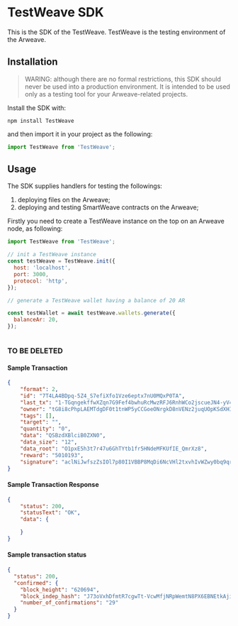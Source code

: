 # TestWeave SDK

This is the SDK of the TestWeave. TestWeave is the testing environment of the Arweave. 

## Installation

> WARING: although there are no formal restrictions, this SDK should never be used into a production environment. It is intended to be used only as a testing tool for your Arweave-related projects. 

Install the SDK with: 

```shell
npm install TestWeave
```

and then import it in your project as the following: 

```javascript
import TestWeave from 'TestWeave';
```
## Usage

The SDK supplies handlers for testing the followings: 

1. deploying files on the Arweave;
2. deploying and testing SmartWeave contracts on the Arweave;

Firstly you need to create a TestWeave instance on the top on an Arweave node, as following: 

```javascript
import TestWeave from 'TestWeave';

// init a TestWeave instance
const testWeave = TestWeave.init({
  host: 'localhost',
  port: 3000,
  protocol: 'http',
});

// generate a TestWeave wallet having a balance of 20 AR

const testWallet = await testWeave.wallets.generate({
  balanceAr: 20,
});



```


### TO BE DELETED

#### Sample Transaction

```json
{
    "format": 2,
    "id": "7T4LA4BDpq-5Z4_S7efiXfo1Vze6eptx7nU0MQxP0TA",
    "last_tx": "1-TGqngekffwXZqn7G9Fef4bwhuRcMwzRFJ6RnhWCo2jscueJN4-yV4V9_LLIOps",
    "owner": "tG8i8cPhpLAEMTdgDF0t1tnWP5yCCGoeONrgkD8nVENz2juqUOpKSdXHI2UgsIUD40XQviaFNti_V38_zFDiS3I-Uzg-AFCTyM7Q7aKRxKV0fnNJHIx03QJ56BQ0RypmDOZ28EIFFpmtZNEuLDGUyha9bnhjunTpYJkFwdCSeTYv8dc0EdaKNwR3avnNLzkYHT1LqwB7Whmk-qfzz5aUFC-7Zk-GeVuiBDehkz_4E19btPLWpmfrCN70EHoqFiJkDErCxIMvudnyv1xrYpMBZCC1vhTnJFIEg1wFCA2dDBD4QcJRR6kDKIk5DBmTB_XqLCe_x-33JH3hr6b2O8iTq8hmRsYfk47Y4L_JUc-1ufJow0yiM6b_L-a7ODTSD3vVbboT_w9vjnVIQ-cwwIXSj2ORcvzQ4wS0gc-1Ol0eF7PbWxmVp2Ydjbcw5XwSNYOo9pOMafpuffhHEMXY12LAqkFbD4o4Xynav64AIJCPRVm7bpPcKqvYt4MwZD1BsYktR6NP4C7FAnqrbgLsO3uSxVC-h660_if2yShHIDoYCF6OYDcPIJFDfSwFyABAaISTT9CCHnb-3S3kSxt4witZs4gGk9zTqtqawyQS687ZoYhQgZ4lrOg5WEJ9ZKtMc3RC5PceQJlxecXh2IUabM6oZjyRvuNUy_nQoeB50-V1Oec",
    "tags": [],
    "target": "",
    "quantity": "0",
    "data": "QSBzdXBlciB0ZXN0",
    "data_size": "12",
    "data_root": "O1pxE5h3t7r47u6GhTYtb1fr5HNdeMFKUfIE_QmrXz8",
    "reward": "5010193",
    "signature": "aclNiJwfszZsIOl7p80I1VBBP8MqDi6NcVHl2txvhIvWZwy0bq9qr_4sSIqF2g1oP-ReFi6l-V8LPnQCZJK7UeubEqzeafEOz7NvwuKwxtXFrdQJFGX4swT1xGbv107Hiv5xjEqHhiNfKO9XhQtyVr-btsgnqcn7U_LLbEVC_RLd92YVf5aKAfyba2XbZYXJhWSMFoonjN2TIxbJXXQUsbus91MLe5wR78-8wzE7QPdyDecfrUwCcrZTz3hmr08S1AczJ0HKwVNELk2Idtglnq_9fZTVFuMD4jDsVC4efPtk_TE4DPhCYjoYnsnJMOgbf8eCEHCqRvFr0fbRDZCAOzP4TmQX-ZEQ-Ivyhawa3nE8LGfv_6YvuRCnad2G8x1kzlPS3iu-q34Vjoxx5HQco4cATXp8qyNCztmN3zE7Mvjjn_hJartMgudZA_fvqlm_GbkOA5HkCx0gCiCpdoFEV0Q8yQrS5_B4cRMl58z-C-JDXZDC10B1qDqzqcxfenveKKcOpZfF22sL1OqA8cdJZsN5hSOlBPA9HsFsCTBFTdGFjgBftittNiX_BrTtIgUdR7OMTGPLRhHQQCkFlqy_u7XYqFDsd9z2MmZ1wl7CYTNgATYDe850Xc8LAebpGg3FQhDMixKc5zTfXxsPUYSbtx3omk2muy0UR4N0trYozHE"
}
```
#### Sample Transaction Response

```json
{ 
    "status": 200, 
    "statusText": "OK", 
    "data": {

    } 
}
```
#### Sample transaction status

```json
{
  "status": 200,
  "confirmed": {
    "block_height": "620694",
    "block_indep_hash": "J73oVxhDfmtR7cgwTt-VcwMfjNRpWemtN8PX6EBNEtkAji_44A6UiOIrRlQRgFIN",
    "number_of_confirmations": "29"
  }
}
```